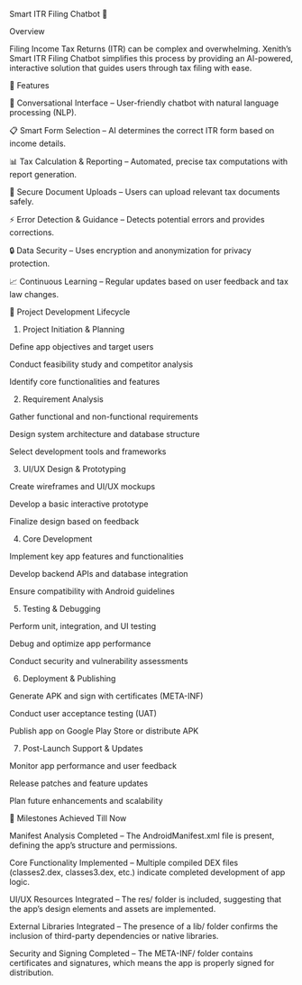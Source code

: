 Smart ITR Filing Chatbot 🚀

Overview

Filing Income Tax Returns (ITR) can be complex and overwhelming. Xenith’s Smart ITR Filing Chatbot simplifies this process by providing an AI-powered, interactive solution that guides users through tax filing with ease.

📌 Features

🤖 Conversational Interface – User-friendly chatbot with natural language processing (NLP).

📋 Smart Form Selection – AI determines the correct ITR form based on income details.

📊 Tax Calculation & Reporting – Automated, precise tax computations with report generation.

📂 Secure Document Uploads – Users can upload relevant tax documents safely.

⚡ Error Detection & Guidance – Detects potential errors and provides corrections.

🔒 Data Security – Uses encryption and anonymization for privacy protection.

📈 Continuous Learning – Regular updates based on user feedback and tax law changes.

🏢 Project Development Lifecycle

1. Project Initiation & Planning

Define app objectives and target users

Conduct feasibility study and competitor analysis

Identify core functionalities and features

2. Requirement Analysis

Gather functional and non-functional requirements

Design system architecture and database structure

Select development tools and frameworks

3. UI/UX Design & Prototyping

Create wireframes and UI/UX mockups

Develop a basic interactive prototype

Finalize design based on feedback

4. Core Development

Implement key app features and functionalities

Develop backend APIs and database integration

Ensure compatibility with Android guidelines

5. Testing & Debugging

Perform unit, integration, and UI testing

Debug and optimize app performance

Conduct security and vulnerability assessments

6. Deployment & Publishing

Generate APK and sign with certificates (META-INF)

Conduct user acceptance testing (UAT)

Publish app on Google Play Store or distribute APK

7. Post-Launch Support & Updates

Monitor app performance and user feedback

Release patches and feature updates

Plan future enhancements and scalability

🎯 Milestones Achieved Till Now

Manifest Analysis Completed – The AndroidManifest.xml file is present, defining the app’s structure and permissions.

Core Functionality Implemented – Multiple compiled DEX files (classes2.dex, classes3.dex, etc.) indicate completed development of app logic.

UI/UX Resources Integrated – The res/ folder is included, suggesting that the app’s design elements and assets are implemented.

External Libraries Integrated – The presence of a lib/ folder confirms the inclusion of third-party dependencies or native libraries.

Security and Signing Completed – The META-INF/ folder contains certificates and signatures, which means the app is properly signed for distribution.
